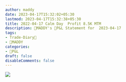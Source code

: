 ```yaml
---
author: maddy
date: 2023-04-17T15:32:02+05:30
lastmod: 2023-04-17T15:32:38+05:30
title: 2022-04-17 Calm Day  Profit 8.5K MTM
description: 🧔MADDY's 💸P&L Statement for  2023-04-17
tags:
- Trade-Diary📗
- 🧔MADDY
categories: 
- 💸P&L
draft: false
disableComments: false
---
```


![](https://i.imgur.com/SkbRnh2.png)
